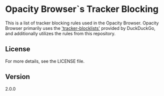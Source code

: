 # Opacity Browser`s Tracker Blocking

This is a list of tracker blocking rules used in the Opacity Browser.
Opacity Browser primarily uses the ['tracker-blocklists'](https://github.com/duckduckgo/tracker-blocklists) provided by DuckDuckGo, and additionally utilizes the rules from this repository.

## License

For more details, see the LICENSE file.

## Version

2.0.0
